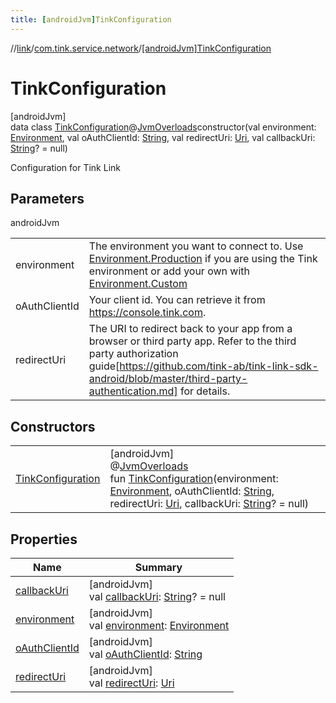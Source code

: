 ```yaml
---
title: [androidJvm]TinkConfiguration
---
```

//[link](../../../index.html)/[com.tink.service.network](../index.html)/[[androidJvm]TinkConfiguration](index.html)



# TinkConfiguration



[androidJvm]\
data class [TinkConfiguration](index.html)@[JvmOverloads](https://kotlinlang.org/api/latest/jvm/stdlib/kotlin.jvm/-jvm-overloads/index.html)constructor(val environment: [Environment](../[android-jvm]-environment/index.html), val oAuthClientId: [String](https://kotlinlang.org/api/latest/jvm/stdlib/kotlin/-string/index.html), val redirectUri: [Uri](https://developer.android.com/reference/kotlin/android/net/Uri.html), val callbackUri: [String](https://kotlinlang.org/api/latest/jvm/stdlib/kotlin/-string/index.html)? = null)

Configuration for Tink Link



## Parameters


androidJvm

| | |
|---|---|
| environment | The environment you want to connect to. Use [Environment.Production](../[android-jvm]-environment/-production/index.html) if you are using the Tink environment or add your own with [Environment.Custom](../[android-jvm]-environment/-custom/index.html) |
| oAuthClientId | Your client id. You can retrieve it from https://console.tink.com. |
| redirectUri | The URI to redirect back to your app from a browser or third party app. Refer to the third party authorization guide[https://github.com/tink-ab/tink-link-sdk-android/blob/master/third-party-authentication.md] for details. |



## Constructors


| | |
|---|---|
| [TinkConfiguration](-tink-configuration.html) | [androidJvm]<br>@[JvmOverloads](https://kotlinlang.org/api/latest/jvm/stdlib/kotlin.jvm/-jvm-overloads/index.html)<br>fun [TinkConfiguration](-tink-configuration.html)(environment: [Environment](../[android-jvm]-environment/index.html), oAuthClientId: [String](https://kotlinlang.org/api/latest/jvm/stdlib/kotlin/-string/index.html), redirectUri: [Uri](https://developer.android.com/reference/kotlin/android/net/Uri.html), callbackUri: [String](https://kotlinlang.org/api/latest/jvm/stdlib/kotlin/-string/index.html)? = null) |


## Properties


| Name | Summary |
|---|---|
| [callbackUri](callback-uri.html) | [androidJvm]<br>val [callbackUri](callback-uri.html): [String](https://kotlinlang.org/api/latest/jvm/stdlib/kotlin/-string/index.html)? = null |
| [environment](environment.html) | [androidJvm]<br>val [environment](environment.html): [Environment](../[android-jvm]-environment/index.html) |
| [oAuthClientId](o-auth-client-id.html) | [androidJvm]<br>val [oAuthClientId](o-auth-client-id.html): [String](https://kotlinlang.org/api/latest/jvm/stdlib/kotlin/-string/index.html) |
| [redirectUri](redirect-uri.html) | [androidJvm]<br>val [redirectUri](redirect-uri.html): [Uri](https://developer.android.com/reference/kotlin/android/net/Uri.html) |

